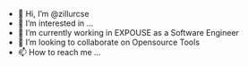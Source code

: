 - 👋 Hi, I’m @zillurcse
- 👀 I’m interested in ...
- 🌱 I’m currently working in EXPOUSE as a Software Engineer
- 💞️ I’m looking to collaborate on Opensource Tools
- 📫 How to reach me ...

<!---
zillurcse/zillurcse is a ✨ special ✨ repository because its `README.md` (this file) appears on your GitHub profile.
You can click the Preview link to take a look at your changes.
--->

